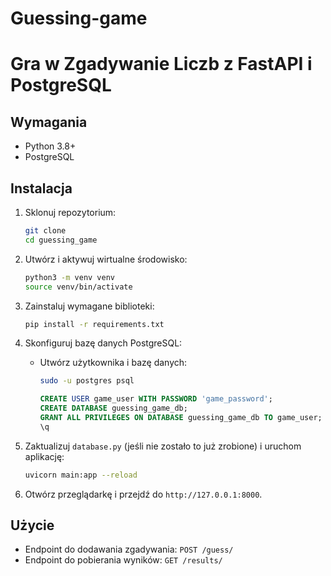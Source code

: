 # Guessing-game
# Gra w Zgadywanie Liczb z FastAPI i PostgreSQL

## Wymagania

- Python 3.8+
- PostgreSQL

## Instalacja

1. Sklonuj repozytorium:

    ```bash
    git clone 
    cd guessing_game
    ```

2. Utwórz i aktywuj wirtualne środowisko:

    ```bash
    python3 -m venv venv
    source venv/bin/activate
    ```

3. Zainstaluj wymagane biblioteki:

    ```bash
    pip install -r requirements.txt
    ```

4. Skonfiguruj bazę danych PostgreSQL:

    - Utwórz użytkownika i bazę danych:

        ```bash
        sudo -u postgres psql
        ```

        ```sql
        CREATE USER game_user WITH PASSWORD 'game_password';
        CREATE DATABASE guessing_game_db;
        GRANT ALL PRIVILEGES ON DATABASE guessing_game_db TO game_user;
        \q
        ```

5. Zaktualizuj `database.py` (jeśli nie zostało to już zrobione) i uruchom aplikację:

    ```bash
    uvicorn main:app --reload
    ```

6. Otwórz przeglądarkę i przejdź do `http://127.0.0.1:8000`.

## Użycie

- Endpoint do dodawania zgadywania: `POST /guess/`
- Endpoint do pobierania wyników: `GET /results/`
